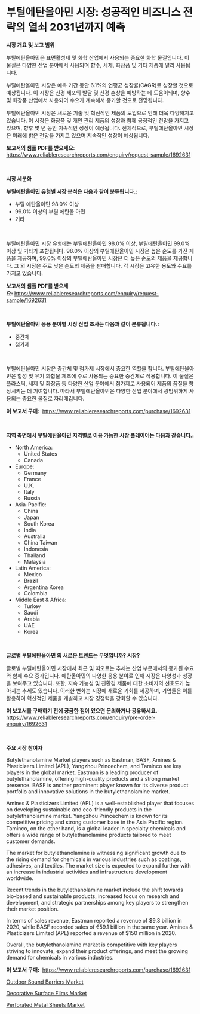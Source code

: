 <p><h1>부틸에탄올아민 시장: 성공적인 비즈니스 전략의 열쇠 2031년까지 예측</h1></p><p><strong>시장 개요 및 보고 범위</strong></p>
<p><p>부틸에탄올아민은 표면활성제 및 화학 산업에서 사용되는 중요한 화학 물질입니다. 이 물질은 다양한 산업 분야에서 사용되며 향수, 세제, 화장품 및 기타 제품에 널리 사용됩니다.</p><p>부틸에탄올아민 시장은 예측 기간 동안 6.1%의 연평균 성장률(CAGR)로 성장할 것으로 예상됩니다. 이 시장은 신경 세포의 발달 및 신경 손상을 예방하는 데 도움이되며, 향수 및 화장품 산업에서 사용되어 수요가 계속해서 증가할 것으로 전망됩니다.</p><p>부틸에탄올아민 시장은 새로운 기술 및 혁신적인 제품의 도입으로 인해 더욱 다양해지고 있습니다. 이 시장은 화장품 및 개인 관리 제품의 성장과 함께 긍정적인 전망을 가지고 있으며, 향후 몇 년 동안 지속적인 성장이 예상됩니다. 전체적으로, 부틸에탄올아민 시장은 미래에 밝은 전망을 가지고 있으며 지속적인 성장이 예상됩니다.</p></p>
<p><strong>보고서의 샘플 PDF를 받으세요:</strong> <a href="https://www.reliableresearchreports.com/enquiry/request-sample/1692631">https://www.reliableresearchreports.com/enquiry/request-sample/1692631</a></p>
<p>&nbsp;</p>
<p><strong>시장 세분화</strong></p>
<p><strong>부틸에탄올아민 유형별 시장 분석은 다음과 같이 분류됩니다.:</strong></p>
<p><ul><li>부틸 에탄올아민 98.0% 이상</li><li>99.0% 이상의 부틸 에탄올 아민</li><li>기타</li></ul></p>
<p>&nbsp;</p>
<p><p>부틸에탄올아민 시장 유형에는 부틸에탄올아민 98.0% 이상, 부틸에탄올아민 99.0% 이상 및 기타가 포함됩니다. 98.0% 이상의 부틸에탄올아민 시장은 높은 순도를 가진 제품을 제공하며, 99.0% 이상의 부틸에탄올아민 시장은 더 높은 순도의 제품을 제공합니다. 그 외 시장은 주로 낮은 순도의 제품을 판매합니다. 각 시장은 고유한 용도와 수요를 가지고 있습니다.</p></p>
<p><strong>보고서의 샘플 PDF를 받으세요:</strong>&nbsp;<a href="https://www.reliableresearchreports.com/enquiry/request-sample/1692631">https://www.reliableresearchreports.com/enquiry/request-sample/1692631</a></p>
<p>&nbsp;</p>
<p><strong> 부틸에탄올아민 응용 분야별 시장 산업 조사는 다음과 같이 분류됩니다.:</strong></p>
<p><ul><li>중간체</li><li>첨가제</li></ul></p>
<p>&nbsp;</p>
<p><p>부틸에탄올아민 시장은 중간체 및 첨가제 시장에서 중요한 역할을 합니다. 부틸에탄올아민은 합성 및 유기 화합물 제조에 주로 사용되는 중요한 중간체로 작용합니다. 이 물질은 플라스틱, 세제 및 화장품 등 다양한 산업 분야에서 첨가제로 사용되어 제품의 품질을 향상시키는 데 기여합니다. 따라서 부틸에탄올아민은 다양한 산업 분야에서 광범위하게 사용되는 중요한 물질로 자리매깁니다.</p></p>
<p><strong>이 보고서 구매:</strong>&nbsp; <a href="https://www.reliableresearchreports.com/purchase/1692631">https://www.reliableresearchreports.com/purchase/1692631</a></p>
<p>&nbsp;</p>
<p><strong>지역 측면에서 부틸에탄올아민 지역별로 이용 가능한 시장 플레이어는 다음과 같습니다.:</strong></p>
<p><ul>
    <li>
        North America:
        <ul>
            <li>United States</li>
            <li>Canada</li>
        </ul>
    </li>
    <li>
        Europe:
        <ul>
            <li>Germany</li>
            <li>France</li>
            <li>U.K.</li>
            <li>Italy</li>
            <li>Russia</li>
        </ul>
    </li>
    <li>
        Asia-Pacific:
        <ul>
            <li>China</li>
            <li>Japan</li>
            <li>South Korea</li>
            <li>India</li>
            <li>Australia</li>
            <li>China Taiwan</li>
            <li>Indonesia</li>
            <li>Thailand</li>
            <li>Malaysia</li>
        </ul>
    </li>
    <li>
        Latin America:
        <ul>
            <li>Mexico</li>
            <li>Brazil</li>
            <li>Argentina Korea</li>
            <li>Colombia</li>
        </ul>
    </li>
    <li>
        Middle East & Africa:
        <ul>
            <li>Turkey</li>
            <li>Saudi</li>
            <li>Arabia</li>
            <li>UAE</li>
            <li>Korea</li>
        </ul>
    </li>
    </ul></p>
<p>&nbsp;</p>
<p><strong>글로벌 부틸에탄올아민 의 새로운 트렌드는 무엇입니까? 시장?</strong></p>
<p><p>글로벌 부틸에탄올아민 시장에서 최근 및 떠오르는 추세는 산업 부문에서의 증가된 수요와 함께 수요 증가입니다. 에탄올아민의 다양한 응용 분야로 인해 시장은 다양성과 성장을 보여주고 있습니다. 또한, 지속 가능성 및 친환경 제품에 대한 소비자의 선호도가 높아지는 추세도 있습니다. 이러한 변화는 시장에 새로운 기회를 제공하며, 기업들은 이를 활용하여 혁신적인 제품을 개발하고 시장 경쟁력을 강화할 수 있습니다.</p></p>
<p><strong>이 보고서를 구매하기 전에 궁금한 점이 있으면 문의하거나 공유하세요.</strong>- <a href="https://www.reliableresearchreports.com/enquiry/pre-order-enquiry/1692631">https://www.reliableresearchreports.com/enquiry/pre-order-enquiry/1692631</a></p>
<p>&nbsp;</p>
<p><strong>주요 시장 참여자</strong></p>
<p><p>Butylethanolamine Market players such as Eastman, BASF, Amines & Plasticizers Limited (APL), Yangzhou Princechem, and Taminco are key players in the global market. Eastman is a leading producer of butylethanolamine, offering high-quality products and a strong market presence. BASF is another prominent player known for its diverse product portfolio and innovative solutions in the butylethanolamine market.</p><p>Amines & Plasticizers Limited (APL) is a well-established player that focuses on developing sustainable and eco-friendly products in the butylethanolamine market. Yangzhou Princechem is known for its competitive pricing and strong customer base in the Asia Pacific region. Taminco, on the other hand, is a global leader in specialty chemicals and offers a wide range of butylethanolamine products tailored to meet customer demands.</p><p>The market for butylethanolamine is witnessing significant growth due to the rising demand for chemicals in various industries such as coatings, adhesives, and textiles. The market size is expected to expand further with an increase in industrial activities and infrastructure development worldwide.</p><p>Recent trends in the butylethanolamine market include the shift towards bio-based and sustainable products, increased focus on research and development, and strategic partnerships among key players to strengthen their market position.</p><p>In terms of sales revenue, Eastman reported a revenue of $9.3 billion in 2020, while BASF recorded sales of €59.1 billion in the same year. Amines & Plasticizers Limited (APL) reported a revenue of $150 million in 2020.</p><p>Overall, the butylethanolamine market is competitive with key players striving to innovate, expand their product offerings, and meet the growing demand for chemicals in various industries.</p></p>
<p><strong>이 보고서 구매:</strong>&nbsp;&nbsp;<a href="https://www.reliableresearchreports.com/purchase/1692631">https://www.reliableresearchreports.com/purchase/1692631</a></p>
<p><p><a href="https://github.com/shotows/Market-Research-Report-List-1/blob/main/outdoor-sound-barriers-market.md">Outdoor Sound Barriers Market</a></p><p><a href="https://github.com/angelajermaine/Market-Research-Report-List-2/blob/main/decorative-surface-films-market.md">Decorative Surface Films Market</a></p><p><a href="https://github.com/beatblasta/Market-Research-Report-List-2/blob/main/perforated-metal-sheets-market.md">Perforated Metal Sheets Market</a></p></p>
